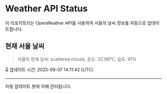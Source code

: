 
# Weather API Status

이 리포지토리는 OpenWeather API를 사용하여 서울의 날씨 정보를 자동으로 업데이트합니다.

## 현재 서울 날씨
> 서울의 현재 날씨: scattered clouds, 온도: 22.96°C, 습도: 91%

⏳ 업데이트 시간: 2025-09-07 14:11:42 (UTC)

---
자동 업데이트 봇에 의해 관리됩니다.

